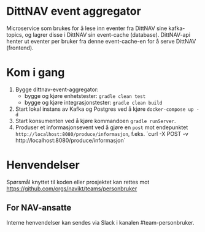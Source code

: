 # DittNAV event aggregator

Microservice som brukes for å lese inn eventer fra DittNAV sine kafka-topics, og lagrer disse i DittNAV sin 
event-cache (database). DittNAV-api henter ut eventer per bruker fra denne event-cache-en for å serve 
DittNAV (frontend).

# Kom i gang
1. Bygge dittnav-event-aggregator:
    * bygge og kjøre enhetstester: `gradle clean test`
    * bygge og kjøre integrasjonstester: `gradle clean build`
2. Start lokal instans av Kafka og Postgres ved å kjøre `docker-compose up -d`
3. Start konsumenten ved å kjøre kommandoen `gradle runServer`.
4. Produser et informasjonsevent ved å gjøre en `post` mot endepunktet `http://localhost:8080/produce/informasjon`, 
f.eks. ´curl -X POST -v http://localhost:8080/produce/informasjon´

# Henvendelser

Spørsmål knyttet til koden eller prosjektet kan rettes mot https://github.com/orgs/navikt/teams/personbruker

## For NAV-ansatte

Interne henvendelser kan sendes via Slack i kanalen #team-personbruker.
